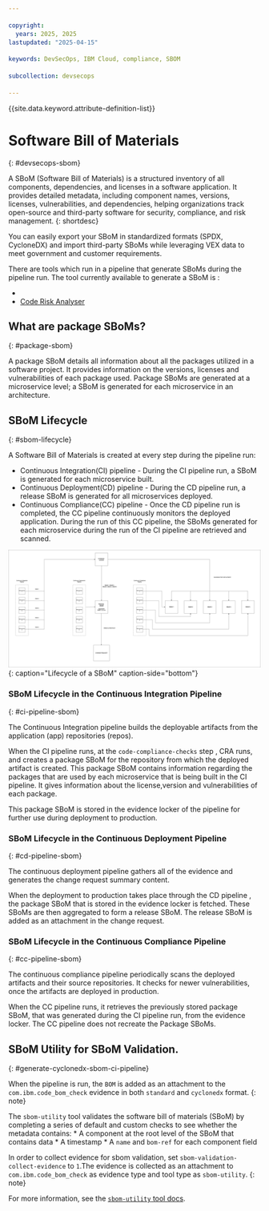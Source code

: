 ```yaml
---

copyright:
  years: 2025, 2025
lastupdated: "2025-04-15"

keywords: DevSecOps, IBM Cloud, compliance, SBOM

subcollection: devsecops

---
```


{{site.data.keyword.attribute-definition-list}}

# Software Bill of Materials
{: #devsecops-sbom}

A SBoM (Software Bill of Materials) is a structured inventory of all components, dependencies, and licenses in a software application. It provides detailed metadata, including component names, versions, licenses, vulnerabilities, and dependencies, helping organizations track open-source and third-party software for security, compliance, and risk management.
{: shortdesc}

You can easily export your SBoM in standardized formats (SPDX, CycloneDX) and import third-party SBoMs while leveraging VEX data to meet government and customer requirements.



There are tools which run in a pipeline that generate SBoMs during the pipeline run. The tool currently available to generate a SBoM is :

- 
- [Code Risk Analyser](https://test.cloud.ibm.com/docs/devsecops?topic=devsecops-devsecops-cra-sbom-generate)

## What are package SBoMs?
{: #package-sbom}

A package SBoM details all information about all the packages utilized in a software project. It provides information on the versions, licenses and vulnerabilities of each package used. Package SBoMs are generated at a microservice level; a SBoM is generated for each microservice in an architecture.

## SBoM Lifecycle
{: #sbom-lifecycle}

A Software Bill of Materials is created at every step during the pipeline run: 

- Continuous Integration(CI) pipeline - During the CI pipeline run, a SBoM is generated for each microservice built. 
- Continuous Deployment(CD) pipeline - During the CD pipeline run, a release SBoM is generated for all microservices deployed.
- Continuous Compliance(CC) pipeline - Once the CD pipeline run is completed, the CC pipeline continuously monitors the deployed application. During the run of this CC pipeline, the SBoMs generated for each microservice during the run of the CI pipeline are retrieved and scanned.

![Lifecycle of a SBoM](/images/sbom-lifecycle.png){: caption="Lifecycle of a SBoM" caption-side="bottom"}

### SBoM Lifecycle in the Continuous Integration Pipeline
{: #ci-pipeline-sbom}

The Continuous Integration pipeline builds the deployable artifacts from the application (app) repositories (repos). 

When the CI pipeline runs, at the `code-compliance-checks` step ,  CRA runs, and creates a package SBoM for the repository from which the deployed artifact is created. This package SBoM contains information regarding the packages that are used by each microservice that is being built in the CI pipeline. It gives information about the license,version and vulnerabilities of each package. 

This package SBoM is stored in the evidence locker of the pipeline for further use during deployment to production.

### SBoM Lifecycle in the Continuous Deployment Pipeline
{: #cd-pipeline-sbom}

The continuous deployment pipeline gathers all of the evidence and generates the change request summary content.

When the deployment to production takes place through the CD pipeline , the package SBoM that is stored in the evidence locker is fetched. These SBoMs are then aggregated to form a release SBoM. The release SBoM is added as an attachment in the change request.

### SBoM Lifecycle in the Continuous Compliance Pipeline
{: #cc-pipeline-sbom}

The continuous compliance pipeline periodically scans the deployed artifacts and their source repositories. It checks for newer vulnerabilities, once the artifacts are deployed in production.

When the CC pipeline runs, it retrieves the previously stored package SBoM, that was generated during the CI pipeline run, from the evidence locker. The CC pipeline does not recreate the Package SBoMs. 

## SBoM Utility for SBoM Validation.
{: #generate-cyclonedx-sbom-ci-pipeline}

When the pipeline is run, the `BOM` is added as an attachment to the `com.ibm.code_bom_check` evidence in both `standard` and `cyclonedx` format.
{: note}

The `sbom-utility` tool validates the software bill of materials (SBoM) by completing a series of default and custom checks to see whether the metadata contains:
    * A component at the root level of the SBoM that contains data
    * A timestamp
    * A `name` and `bom-ref` for each component field
    
In order to collect evidence for sbom validation, set `sbom-validation-collect-evidence` to `1`.The evidence is collected as an attachment to `com.ibm.code_bom_check` as evidence type and tool type as `sbom-utility`. 
{: note}

For more information, see the [`sbom-utility` tool docs](https://github.com/CycloneDX/sbom-utility/blob/main/sbom-validation-tests.md). 
